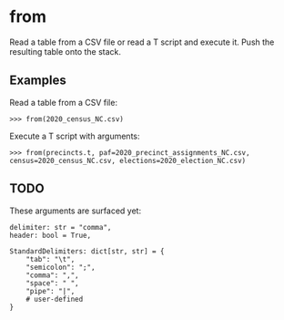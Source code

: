 # from

Read a table from a CSV file or read a T script and execute it.
Push the resulting table onto the stack.

## Examples

Read a table from a CSV file:

`>>> from(2020_census_NC.csv)`

Execute a T script with arguments:

`>>> from(precincts.t, paf=2020_precinct_assignments_NC.csv, census=2020_census_NC.csv, elections=2020_election_NC.csv)`

## TODO

These arguments are surfaced yet:

```
delimiter: str = "comma",
header: bool = True,
```

```
StandardDelimiters: dict[str, str] = {
    "tab": "\t",
    "semicolon": ";",
    "comma": ",",
    "space": " ",
    "pipe": "|",
    # user-defined
}
```